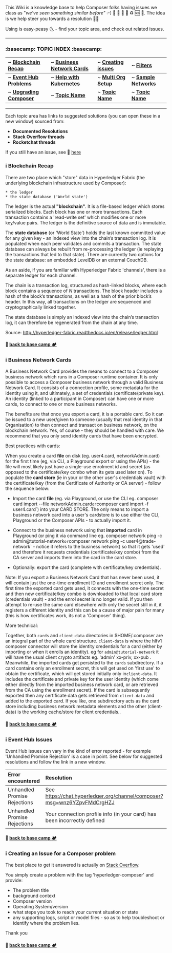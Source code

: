 This Wiki is a knowledge base to help Composer folks having issues we class as  "_we've seen something similar before"_ :-)  :1st_place_medal:  :2nd_place_medal: :3rd_place_medal: :rocket: :recycle: :sos: :face_with_head_bandage:. The idea is we help steer you towards a resolution :ok_man: 

Using is easy-peasy :last_quarter_moon_with_face: - find your topic area, and check out related issues. 


<a name="top"></a>
***
### :basecamp:  TOPIC INDEX   :basecamp:

| ~ [**Blockchain Recap**](#recap) | ~ [**Business Network Cards**](#bizcards) | ~ [**Creating issues**](#issue) | ~ [**Filters**](#filters) 
| :---------------------- | :-----------------------| :----------------------- | :-------------------- 
| ~ [**Event Hub Problems**](#event) | ~ [**Help with Kubernetes**](#kubernetes) | ~ [**Multi Org Setup**](#multiorg) | ~ [**Sample Networks**](#samples) 
| ~ [**Upgrading Composer**](#upgrade) | ~ [**Topic Name**](#kubernetes) | ~ [**Topic Name**](#bizcards) | ~ [**Topic Name**](#samples) | ~ [**Topic Name**](#bizcards) 

***
Each topic area has links to suggested solutions (you can open these in a new window) sourced from:

* **Documented Resolutions** 
* **Stack Overflow threads**
* **Rocketchat threads**


If you still have an issue,  see :link:  [here ](#issue)    


<a name="recap"></a>

### :information_source:  Blockchain Recap

There are two place which "store" data in Hyperledger Fabric (the underlying blockchain infrastructure used by Composer):

    * the ledger
    * the state database ('World state')

The ledger is the actual **"blockchain"**. It is a file-based ledger which stores serialized blocks. Each block has one or more transactions. Each transaction contains a 'read-write set' which modifies one or more key/value pairs. The ledger is the definitive source of data and is immutable.

The **state database** (or 'World State') holds the last known committed value for any given key - an indexed view into the chain’s transaction log. It is populated when each peer validates and commits a transaction. The state database can always be rebuilt from re-processing the ledger (ie replaying the transactions that led to that state). There are currently two options for the state database: an embedded LevelDB or an external CouchDB.

As an aside, if you are familiar with Hyperledger Fabric 'channels', there is a separate ledger for each channel.

The chain is a transaction log, structured as hash-linked blocks, where each block contains a sequence of _N_ transactions. The block header includes a hash of the block’s transactions, as well as a hash of the prior block’s header. In this way, all transactions on the ledger are sequenced and cryptographically linked together.

The state database is simply an indexed view into the chain’s transaction log, it can therefore be regenerated from the chain at any time.

Source: http://hyperledger-fabric.readthedocs.io/en/release/ledger.html

#### :card_index: [back to base camp :camping: ](#top)  

<a name="bizcards"></a>

### :information_source:  Business Network Cards

A Business Network Card provides the means to connect to a Composer business network which runs in a Composer runtime container. It is only possible to access a Composer business network through a valid Business Network Card. It consists of a connection profile, some metadata for the identity using it, and ultimately, a set of credentials (certificate/private key). An identity (linked to a participant in Composer) can have one or more cards, to connect to one or more business networks.

The benefits are that once you export a card, it is a portable card. So it can be issued to a new user/given to someone (usually that real identity in that Organisation) to then connect and transact on business network, on the blockchain network. Yes, of course - they should be handled with care. We recommend that you only send identity cards that have been encrypted.

Best practices with cards:

When you create a card **file** on disk (eg. user4.card, networkAdmin.card) for the first time (eg, via CLI, a Playground export or using the APIs) - the file will most likely just have a single-use enrolment id and secret (as opposed to the certificate/key combo when its gets used later on). To populate the **card store** (ie in your or the other user's credentials vault)  with the certificate/key (from the Certificate of Authority or CA server) - follow the sequence below:

* Import the card **file** (eg. via Playground, or use the CLI eg. composer card import --file networkAdmin.card` or `composer card import -f user4.card`) into your CARD STORE. The only means to import a business network card into a user's cardstore is to use either the CLI, Playground or the Composer APIs - to actually import it.

* Connect to the business network using that **imported** card in Playground (or ping it via command line eg. composer network ping -c admin@tutorial-network` or `composer network ping -c user4@trade-network` - notice it refers to the business network) so that it gets 'used' and therefore it requests credentials (certificate/key combo) from the CA server and imports them into the card in the card store.

* Optionally: export the card (complete with certificate/key credentials).

Note: If you export a Business Network Card that has never been used, it will contain just the one-time enrollment ID and enrollment secret only. The first time the exported card gets used,  it connects with the one-time secret and then new certificate/key combo is downloaded to that local card store (credentials vault) - and the enrol secret is no longer valid. If you then attempt to re-use the same card elsewhere with only the secret still in it, it registers a different identity and this can be a cause of major pain for many (this is how certificates work, its not a 'Composer' thing).

More technical:

Together, both `cards` and `client-data` directories in $HOME/.composer are an integral part of the whole card structure. `client-data` is where the hlfv1 composer connector will store the identity credentials for a card (either by importing or when it enrolls an identity). eg for `admin@tutorial-network` it will have the usual client crypto artifacts eg. 'admin' xx-priv, xx-pub . Meanwhile, the imported cards get persisted to the `cards` subdirectory. If a card contains only an enrollment secret, this will get used on 'first use' to obtain the certificate, which will get stored initially only in`client-data`. It includes the certificate and private key for the user identity (which come either directly from the imported business network card, or are retrieved from the CA using the enrollment secret). If the card is subsequently exported then any certificate data gets retrieved from `client-data` and added to the exported card. If you like, one subdirectory acts as the card store including business network metadata elements and the other (client-data) is the working cache/store for client credentials.. 

#### :card_index: [back to base camp :camping: ](#top)   


<a name="event"></a>


### :information_source:  Event Hub Issues

Event Hub issues can vary in the kind of error reported - for example 'Unhandled Promise Rejection' is a case in point.
See below for suggested resolutions and follow the link in a new window.

| Error encountered | Resolution 
| :---------------------- | :-----------------------
| Unhandled Promise Rejections | See https://chat.hyperledger.org/channel/composer?msg=wnz6YZpvFMdCrgHZJ
| Unhandled Promise Rejections | Your connection profile info (in your card) has been incorrectly defined

#### :card_index: [back to base camp :camping: ](#top)   

<a name="issue"></a>

### :information_source:  Creating an Issue for a Composer problem

The best place to get it answered is actually on [Stack Overflow](https://stackoverflow.com/questions/tagged/hyperledger-composer). 

You simply create a problem with the tag 'hyperledger-composer'  and provide: 

* The problem title
* background context
* Composer version
* Operating System/version
* what steps you took to reach your current situation or state
* any supporting logs, script or model files - so as to help troubleshoot or identify where the problem lies. 

Thank you

#### :card_index: [back to base camp :camping: ](#top)   
